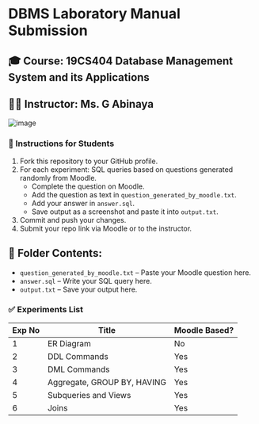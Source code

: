 # DBMS Laboratory Manual Submission

## 🎓 Course: 19CS404 Database Management System and its Applications  
## 🧑‍🏫 Instructor: Ms. G Abinaya 

![image](https://github.com/user-attachments/assets/7e6f9751-b530-4526-9a3d-8e322e3b2e6d)

### 📝 Instructions for Students

1. Fork this repository to your GitHub profile.
2. For each experiment:
   SQL queries based on questions generated randomly from Moodle.
   - Complete the question on Moodle.
   - Add the question as text in `question_generated_by_moodle.txt`.
   - Add your answer in `answer.sql`.
   - Save output as a screenshot and paste it into `output.txt`.
3. Commit and push your changes.
4. Submit your repo link via Moodle or to the instructor.

## 📁 Folder Contents:
- `question_generated_by_moodle.txt` – Paste your Moodle question here.
- `answer.sql` – Write your SQL query here.
- `output.txt` – Save your output here.

### ✅ Experiments List

| Exp No | Title                          | Moodle Based? |
|--------|--------------------------------|---------------|
| 1      | ER Diagram                     | No            |
| 2      | DDL Commands                   | Yes           |
| 3      | DML Commands                   | Yes           |
| 4      | Aggregate, GROUP BY, HAVING   | Yes           |
| 5      | Subqueries and Views          | Yes           |
| 6      | Joins                         | Yes           |
